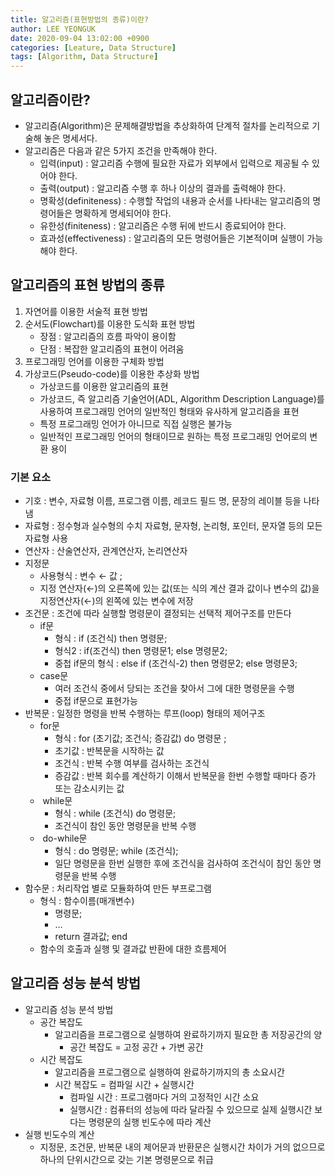 ```yaml
---
title: 알고리즘(표현방법의 종류)이란?
author: LEE YEONGUK
date: 2020-09-04 13:02:00 +0900
categories: [Leature, Data Structure]
tags: [Algorithm, Data Structure]
---
```


##  알고리즘이란?

  - 알고리즘(Algorithm)은 문제해결방법을 추상화하여 단계적 절차를 논리적으로 기술해 놓은 명세서다.
  - 알고리즘은 다음과 같은 5가지 조건을 만족해야 한다.
    - 입력(input) : 알고리즘 수행에 필요한 자료가 외부에서 입력으로 제공될 수 있어야 한다.
    -   출력(output) : 알고리즘 수행 후 하나 이상의 결과를 출력해야 한다.
    -   명확성(definiteness) : 수행할 작업의 내용과 순서를 나타내는 알고리즘의 명령어들은 명확하게 명세되어야 한다.
    -   유한성(finiteness) : 알고리즘은 수행 뒤에 반드시 종료되어야 한다.
    -   효과성(effectiveness) : 알고리즘의 모든 명령어들은 기본적이며 실행이 가능해야 한다.  


## 알고리즘의 표현 방법의 종류
    
1. 자연어를 이용한 서술적 표현 방법
2.  순서도(Flowchart)를 이용한 도식화 표현 방법
    -   장점 : 알고리즘의 흐름 파악이 용이함
    -   단점 : 복잡한 알고리즘의 표현이 어려움
3.  프로그래밍 언어를 이용한 구체화 방법
4.  가상코드(Pseudo-code)를 이용한 추상화 방법
    -   가상코드를 이용한 알고리즘의 표현
    -   가상코드, 즉 알고리즘 기술언어(ADL, Algorithm Description Language)를 사용하여 프로그래밍 언어의 일반적인 형태와 유사하게 알고리즘을 표현
    -   특정 프로그래밍 언어가 아니므로 직접 실행은 불가능
    -   일반적인 프로그래밍 언어의 형태이므로 원하는 특정 프로그래밍 언어로의 변환 용이


### 기본 요소

-   기호 : 변수, 자료형 이름, 프로그램 이름, 레코드 필드 명, 문장의 레이블 등을 나타냄
-   자료형 : 정수형과 실수형의 수치 자료형, 문자형, 논리형, 포인터, 문자열 등의 모든 자료형 사용
-   연산자 : 산술연산자, 관계연산자, 논리연산자
-   지정문
    -   사용형식 : 변수 ← 값 ;
    -   지정 연산자(←)의 오른쪽에 있는 값(또는 식의 계산 결과 값이나 변수의 값)을 지정연산자(←)의 왼쪽에 있는 변수에 저장
-   조건문 : 조건에 따라 실행할 명령문이 결정되는 선택적 제어구조를 만든다
    -   if문
        -   형식 : if (조건식) then 명령문;
        -   형식2 : if(조건식) then 명령문1; else 명령문2;
        -   중첩 if문의 형식 : else if (조건식-2) then 명령문2; else 명령문3;
    -   case문
         -   여러 조건식 중에서 당되는 조건을 찾아서 그에 대한 명령문을 수행
         -   중접 if문으로 표현가능
-   반복문 : 일정한 명령을 반복 수행하는 루프(loop) 형태의 제어구조
    -   for문
        -   형식 : for (초기값; 조건식; 증감값) do 명령문 ;
        -   초기값 : 반복문을 시작하는 값
        -   조건식 : 반복 수행 여부를 검사하는 조건식
        -   증감값 : 반복 회수를 계산하기 이해서 반복문을 한번 수행할 때마다 증가 또는 감소시키는 값
    -    while문
        -   형식 : while (조건식) do 명령문;
        -   조건식이 참인 동안 명령문을 반복 수행
    -    do-while문
        -   형식 : do 명령문; while (조건식);
        -   일단 명령문을 한번 실행한 후에 조건식을 검사하여 조건식이 참인 동안 명령문을 반복 수행
- 함수문 : 처리작업 별로 모듈화하여 만든 부프로그램
    -   형식 : 함수이름(매개변수)  
        -   명령문;
        -   …
        -   return 결과값; end
    - 함수의 호출과 실행 및 결과값 반환에 대한 흐름제어


## 알고리즘 성능 분석 방법

- 알고리즘 성능 분석 방법
    - 공간 복잡도
        - 알고리즘을 프로그램으로 실행하여 완료하기까지 필요한 총 저장공간의 양
            - 공간 복잡도 = 고정 공간 + 가변 공간
    - 시간 복잡도
        - 알고리즘을 프로그램으로 실행하여 완료하기까지의 총 소요시간
        - 시간 복잡도 = 컴파일 시간 + 실행시간
            - 컴파일 시간 : 프로그램마다 거의 고정적인 시간 소요
            - 실행시간 : 컴퓨터의 성능에 따라 달라질 수 있으므로 실제 실행시간 보다는 명령문의 실행 빈도수에 따라 계산
- 실행 빈도수의 계산
    - 지정문, 조건문, 반복문 내의 제어문과 반환문은 실행시간 차이가 거의 없으므로 하나의 단위시간으로 갖는 기본 명령문으로 취급